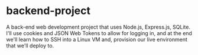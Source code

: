 # backend-project

A back-end web development project that uses Node.js, Express.js, SQLite. 
I'll use cookies and JSON Web Tokens to allow for logging in, 
and at the end we'll learn how to SSH into a Linux VM and,
provision our live environment that we'll deploy to.
